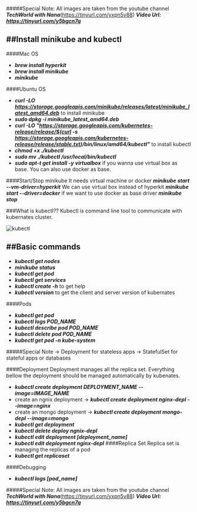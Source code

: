 #####Special Note: All images are taken from the youtube channel ***TechWorld with Nana***(https://tinyurl.com/yxpn5v88) 
***Video Url: https://tinyurl.com/y5bgcn7q***

##Install minikube and kubectl
-------------------------------
####Mac OS
* ***brew install hyperkit***
* ***brew install minikube***
* ***minikube***

####Ubuntu OS
* ***curl -LO https://storage.googleapis.com/minikube/releases/latest/minikube_latest_amd64.deb*** to install minikube
* ***sudo dpkg -i minikube_latest_amd64.deb***
* ***curl -LO "https://storage.googleapis.com/kubernetes-release/release/$(curl -s https://storage.googleapis.com/kubernetes-release/release/stable.txt)/bin/linux/amd64/kubectl"*** to install kubectl
* ***chmod +x ./kubectl***
* ***sudo mv ./kubectl /usr/local/bin/kubectl***
* ***sudo apt-t get install -y virtualbox*** if you wanna use virtual box as base. You can also use docker as base.

####Start/Stop minikube
It needs virtual machine or docker 
***minikube start --vm-driver=hyperkit*** We can use virtual box instead of hyperkit
***minikube start --driver=docker*** if we want to use docker as base driver
***minikube stop*** 

###What is kubectl??
Kubectl is command line tool to communicate with kubernates cluster.

![kubectl](https://user-images.githubusercontent.com/26240597/103598849-f617ec00-4f46-11eb-9dae-eeff4ee351cb.png)

##Basic commands
--------------------
* ***kubectl get nodes***
* ***minikube status***
* ***kubectl get pod***
* ***kubectl get services***
* ***kubectl create -h*** to get help
* ***kubectl version*** to get the client and server version of kubernates 

####Pods
* ***kubectl get pod***
* ***kubectl logs POD_NAME***
* ***kubectl describe pod POD_NAME***
* ***kubectl delete pod POD_NAME***
* ***kubectl get pod -n kube-system***

#####Special Note
-> Deployment for stateless apps
-> StatefulSet for stateful apps or databases

####Deployment
Deployment manages all the replica set. Everything bellow the deployment should be managed automatically by kubenates.
* ***kubectl create deployment DEPLOYMENT_NAME --image=IMAGE_NAME***
* create an ngnix deployment
 -> ***kubectl create deployment nginx-depl --image=nginx***
* create an mongo deployment
 -> ***kubectl create deployment mongo-depl --image=mongo***
* ***kubectl get deployment***
* ***kubectl delete deploy ngnix-depl***
* ***kubectl edit deployment [deployment_name]***
* ***kubectl edit deployment nginx-depl***
####Replica Set
Replica set is managing the replicas of a pod
* ***kubectl get replicaset***

####Debugging
* ***kubectl logs [pod_name]***

#####Special Note: All images are taken from the youtube channel ***TechWorld with Nana***(https://tinyurl.com/yxpn5v88) 
***Video Url: https://tinyurl.com/y5bgcn7q***